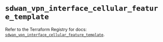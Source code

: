 # `sdwan_vpn_interface_cellular_feature_template`

Refer to the Terraform Registry for docs: [`sdwan_vpn_interface_cellular_feature_template`](https://registry.terraform.io/providers/ciscodevnet/sdwan/0.8.0/docs/resources/vpn_interface_cellular_feature_template).
